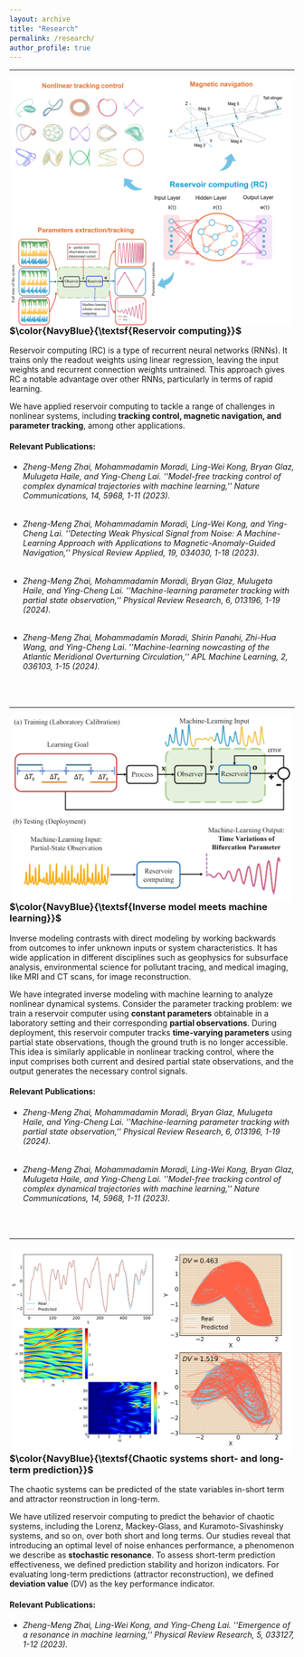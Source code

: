 ```yaml
---
layout: archive
title: "Research"
permalink: /research/
author_profile: true
---
```


***

<img align="left" width='500' src="/images/rc_framework_1.png">

### $\color{NavyBlue}{\textsf{Reservoir computing}}$

Reservoir computing (RC) is a type of recurrent neural networks (RNNs). It trains only the readout weights using linear regression, leaving the input weights and recurrent connection weights untrained. This approach gives RC a notable advantage over other RNNs, particularly in terms of rapid learning.

We have applied reservoir computing to tackle a range of challenges in nonlinear systems, including **tracking control, magnetic navigation, and parameter tracking**, among other applications.

#### Relevant Publications:
* <h6> Zheng-Meng Zhai, Mohammadamin Moradi, Ling-Wei Kong, Bryan Glaz, Mulugeta Haile, and Ying-Cheng Lai. ''Model-free tracking control of complex dynamical trajectories with machine learning,'' Nature Communications, 14, 5968, 1-11 (2023). 

* <h6> Zheng-Meng Zhai, Mohammadamin Moradi, Ling-Wei Kong, and Ying-Cheng Lai. ''Detecting Weak Physical Signal from Noise: A Machine-Learning Approach with Applications to Magnetic-Anomaly-Guided Navigation,'' Physical Review Applied, 19, 034030, 1-18 (2023).

* <h6> Zheng-Meng Zhai, Mohammadamin Moradi, Bryan Glaz, Mulugeta Haile, and Ying-Cheng Lai. ''Machine-learning parameter tracking with partial state observation,'' Physical Review Research, 6, 013196, 1-19 (2024).

* <h6> Zheng-Meng Zhai, Mohammadamin Moradi, Shirin Panahi, Zhi-Hua Wang, and Ying-Cheng Lai. ''Machine-learning nowcasting of the Atlantic Meridional Overturning Circulation,'' APL Machine Learning, 2, 036103, 1-15 (2024).

<br>

***

<img align="left" width='500' src="/images/inverse.png">

### $\color{NavyBlue}{\textsf{Inverse model meets machine learning}}$

Inverse modeling contrasts with direct modeling by working backwards from outcomes to infer unknown inputs or system characteristics. It has wide application in different disciplines such as geophysics for subsurface analysis, environmental science for pollutant tracing, and medical imaging, like MRI and CT scans, for image reconstruction.

We have integrated inverse modeling with machine learning to analyze nonlinear dynamical systems. Consider the parameter tracking problem: we train a reservoir computer using **constant parameters** obtainable in a laboratory setting and their corresponding **partial observations**. During deployment, this reservoir computer tracks **time-varying parameters** using partial state observations, though the ground truth is no longer accessible. This idea is similarly applicable in nonlinear tracking control, where the input comprises both current and desired partial state observations, and the output generates the necessary control signals.

#### Relevant Publications:
* <h6> Zheng-Meng Zhai, Mohammadamin Moradi, Bryan Glaz, Mulugeta Haile, and Ying-Cheng Lai. ''Machine-learning parameter tracking with partial state observation,'' Physical Review Research, 6, 013196, 1-19 (2024).

* <h6> Zheng-Meng Zhai, Mohammadamin Moradi, Ling-Wei Kong, Bryan Glaz, Mulugeta Haile, and Ying-Cheng Lai. ''Model-free tracking control of complex dynamical trajectories with machine learning,'' Nature Communications, 14, 5968, 1-11 (2023). 

<br>

***

<img align="left" width='500' src="/images/noise.png">

### $\color{NavyBlue}{\textsf{Chaotic systems short- and long-term prediction}}$

The chaotic systems can be predicted of the state variables in-short term and attractor reonstruction in long-term.

We have utilized reservoir computing to predict the behavior of chaotic systems, including the Lorenz, Mackey-Glass, and Kuramoto-Sivashinsky systems, and so on, over both short and long terms. Our studies reveal that introducing an optimal level of noise enhances performance, a phenomenon we describe as **stochastic resonance**. To assess short-term prediction effectiveness, we defined prediction stability and horizon indicators. For evaluating long-term predictions (attractor reconstruction), we defined **deviation value** (DV) as the key performance indicator.

#### Relevant Publications:

* <h6> Zheng-Meng Zhai, Ling-Wei Kong, and Ying-Cheng Lai. ''Emergence of a resonance in machine learning,'' Physical Review Research, 5, 033127, 1-12 (2023).





